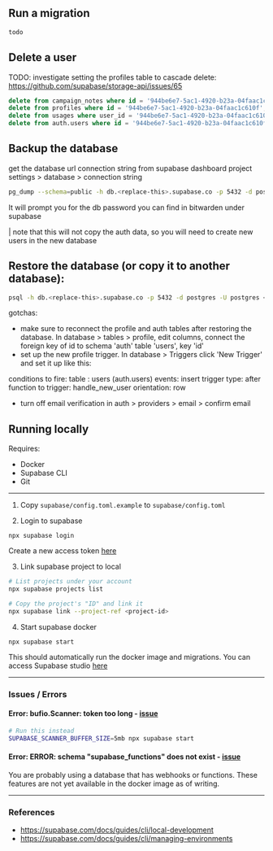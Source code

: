 ## Run a migration

```bash
todo
```

## Delete a user

TODO: investigate setting the profiles table to cascade delete: https://github.com/supabase/storage-api/issues/65

```sql
delete from campaign_notes where id = '944be6e7-5ac1-4920-b23a-04faac1c610f';
delete from profiles where id = '944be6e7-5ac1-4920-b23a-04faac1c610f';
delete from usages where user_id = '944be6e7-5ac1-4920-b23a-04faac1c610f';
delete from auth.users where id = '944be6e7-5ac1-4920-b23a-04faac1c610f';
```

## Backup the database

get the database url connection string from supabase dashboard project settings > database > connection string

```bash
pg_dump --schema=public -h db.<replace-this>.supabase.co -p 5432 -d postgres -U postgres > backup.sql
```

It will prompt you for the db password you can find in bitwarden under supabase

| note that this will not copy the auth data, so you will need to create new users in the new database

## Restore the database (or copy it to another database):

```bash
psql -h db.<replace-this>.supabase.co -p 5432 -d postgres -U postgres < backup.sql
```

gotchas:

-   make sure to reconnect the profile and auth tables after restoring the database. In database > tables > profile, edit columns, connect the foreign key of id to schema 'auth' table 'users', key 'id'
-   set up the new profile trigger. In database > Triggers click 'New Trigger' and set it up like this:

conditions to fire: table : users (auth.users)
events: insert
trigger type: after
function to trigger: handle_new_user
orientation: row

-   turn off email verification in auth > providers > email > confirm email

## Running locally

Requires:

-   Docker
-   Supabase CLI
-   Git

---

1. Copy `supabase/config.toml.example` to `supabase/config.toml`

2. Login to supabase

```
npx supabase login
```

Create a new access token [here](https://app.supabase.com/account/tokens)

3. Link supabase project to local

```bash
# List projects under your account
npx supabase projects list

# Copy the project's "ID" and link it
npx supabase link --project-ref <project-id>
```

4. Start supabase docker

```
npx supabase start
```

This should automatically run the docker image and migrations. You can access Supabase studio [here](http://localhost:54323)

---

### Issues / Errors

#### Error: bufio.Scanner: token too long - [issue](https://github.com/supabase/cli/issues/274#issuecomment-1278497195)

```bash
# Run this instead
SUPABASE_SCANNER_BUFFER_SIZE=5mb npx supabase start
```

#### Error: ERROR: schema "supabase_functions" does not exist - [issue](https://github.com/supabase/supabase/issues?q=is%3Aissue+is%3Aopen+supabase_functions)

You are probably using a database that has webhooks or functions.
These features are not yet available in the docker image as of writing.

---

### References

-   https://supabase.com/docs/guides/cli/local-development
-   https://supabase.com/docs/guides/cli/managing-environments
